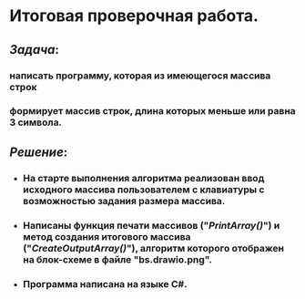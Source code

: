# **Итоговая проверочная работа.**
## _**Задача**_: 
### написать программу, которая из имеющегося массива строк
### формирует массив строк, длина которых меньше или равна 3 символа.

## _**Решение**_: 

* ### На старте выполнения алгоритма реализован ввод исходного массива пользователем с клавиатуры с возможностью задания размера массива.
* ### Написаны функция печати массивов ("*PrintArray()*") и метод создания итогового массива ("*CreateOutputArray()*"), алгоритм которого отображен на блок-схеме в файле "bs.drawio.png".
* ### Программа написана на языке C#.